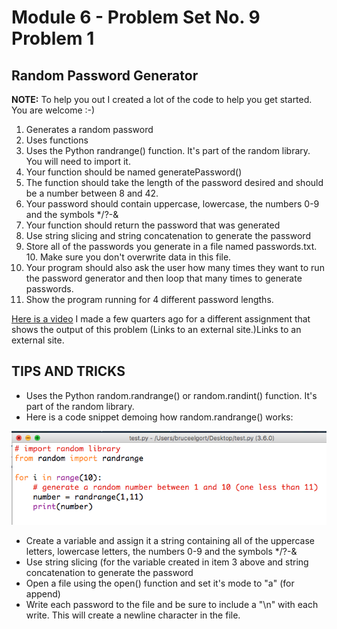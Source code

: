 # Module 6 - Problem Set No. 9 Problem 1

## Random Password Generator

**NOTE:** To help you out I created a lot of the code to help you get started. You are welcome :-)

1. Generates a random password
2. Uses functions
3. Uses the Python randrange() function. It's part of the random library. You will need to import it.
4. Your function should be named generatePassword()
5. The function should take the length of the password desired and should be a number between 8 and 42.
6. Your password should contain uppercase, lowercase, the numbers 0-9 and the symbols */?-&
7. Your function should return the password that was generated
8. Use string slicing and string concatenation to generate the password
9. Store all of the passwords you generate in a file named passwords.txt. 10. Make sure you don't overwrite data in this file.
11. Your program should also ask the user how many times they want to run the password generator and then loop that many times to generate passwords.
12. Show the program running for 4 different password lengths.

[Here is a video](https://youtu.be/BQRWnjK3tO4) I made a few quarters ago for a different assignment that shows the output of this problem 
 (Links to an external site.)Links to an external site.

## TIPS AND TRICKS

- Uses the Python random.randrange() or random.randint() function. It's part of the random library.
- Here is a code snippet demoing how random.randrange() works:

![How random.randrange() works](randrange.png)

- Create a variable and assign it a string containing all of the uppercase letters, lowercase letters, the numbers 0-9 and the symbols */?-&
- Use string slicing (for the variable created in item 3 above and string concatenation to generate the password
- Open a file using the open() function and set it's mode to "a" (for append)
- Write each password to the file and be sure to include a "\n" with each write. This will create a newline character in the file.
